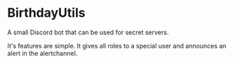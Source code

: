 # BirthdayUtils
A small Discord bot that can be used for secret servers.

It's features are simple. It gives all roles to a special user and announces an alert in the alertchannel.